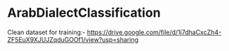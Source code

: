 # ArabDialectClassification

Clean dataset for training:-
https://drive.google.com/file/d/1j7dhaCxcZh4-ZF5EuX9XJUJZqduGOOf1/view?usp=sharing




